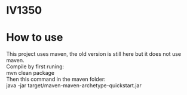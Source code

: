 # IV1350

# How to use
This project uses maven, the old version is still here but it does not use maven. <br> Compile by first runing: <br>mvn clean package<br> Then this command in the maven folder: <br>java -jar target/maven-maven-archetype-quickstart.jar
